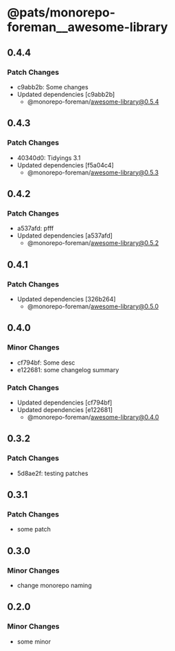 # @pats/monorepo-foreman\_\_awesome-library

## 0.4.4

### Patch Changes

- c9abb2b: Some changes
- Updated dependencies [c9abb2b]
  - @monorepo-foreman/awesome-library@0.5.4

## 0.4.3

### Patch Changes

- 40340d0: Tidyings 3.1
- Updated dependencies [f5a04c4]
  - @monorepo-foreman/awesome-library@0.5.3

## 0.4.2

### Patch Changes

- a537afd: pfff
- Updated dependencies [a537afd]
  - @monorepo-foreman/awesome-library@0.5.2

## 0.4.1

### Patch Changes

- Updated dependencies [326b264]
  - @monorepo-foreman/awesome-library@0.5.0

## 0.4.0

### Minor Changes

- cf794bf: Some desc
- e122681: some changelog summary

### Patch Changes

- Updated dependencies [cf794bf]
- Updated dependencies [e122681]
  - @monorepo-foreman/awesome-library@0.4.0

## 0.3.2

### Patch Changes

- 5d8ae2f: testing patches

## 0.3.1

### Patch Changes

- some patch

## 0.3.0

### Minor Changes

- change monorepo naming

## 0.2.0

### Minor Changes

- some minor
